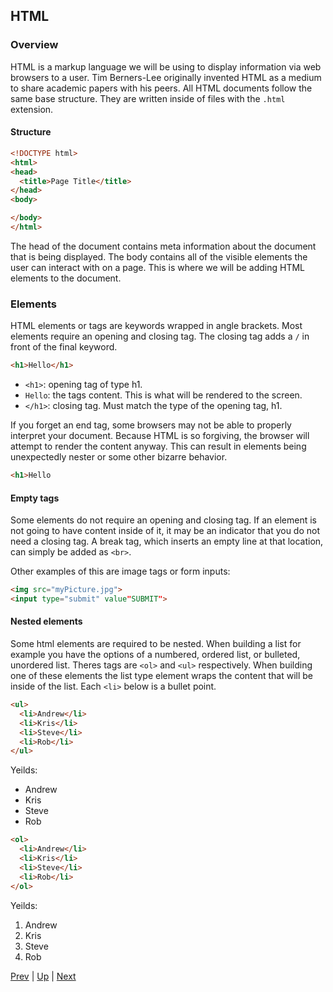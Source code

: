 ## HTML

### Overview
HTML is a markup language we will be using to display information via web browsers to a user. Tim Berners-Lee originally invented HTML as a medium to share academic papers with his peers. All HTML documents follow the same base structure. They are written inside of files with the `.html` extension.

#### Structure
```HTML
<!DOCTYPE html>
<html>
<head>
  <title>Page Title</title>
</head>
<body>

</body>
</html>
```

The head of the document contains meta information about the document that is being displayed. The body contains all of the visible elements the user can interact with on a page. This is where we will be adding HTML elements to the document.

### Elements
HTML elements or tags are keywords wrapped in angle brackets. Most elements require an opening and closing tag. The closing tag adds a `/` in front of the final keyword.

```html
<h1>Hello</h1>
```
* `<h1>`: opening tag of type h1.
* `Hello`: the tags content. This is what will be rendered to the screen.
* `</h1>`: closing tag. Must match the type of the opening tag, h1.

If you forget an end tag, some browsers may not be able to properly interpret your document. Because HTML is so forgiving, the browser will attempt to render the content anyway. This can result in elements being unexpectedly nester or some other bizarre behavior.
```html
<h1>Hello
```

#### Empty tags
Some elements do not require an opening and closing tag. If an element is not going to have content inside of it, it may be an indicator that you do not need a closing tag. A break tag, which inserts an empty line at that location, can simply be added as `<br>`.

Other examples of this are image tags or form inputs:
```html
<img src="myPicture.jpg">
<input type="submit" value"SUBMIT">
```

#### Nested elements
Some html elements are required to be nested. When building a list for example you have the options of a numbered, ordered list, or bulleted, unordered list. Theres tags are `<ol>` and `<ul>` respectively. When building one of these elements the list type element wraps the content that will be inside of the list. Each `<li>` below is a bullet point.


```html
<ul>
  <li>Andrew</li>
  <li>Kris</li>
  <li>Steve</li>  
  <li>Rob</li>
</ul>
```
Yeilds:
* Andrew
* Kris
* Steve
* Rob  

```html
<ol>
  <li>Andrew</li>
  <li>Kris</li>
  <li>Steve</li>  
  <li>Rob</li>
</ol>
```

Yeilds:  
1. Andrew  
2. Kris  
3. Steve  
4. Rob   

[Prev](README.md) | [Up](../README.md) | [Next](2_htmlHelloWorld.md)

